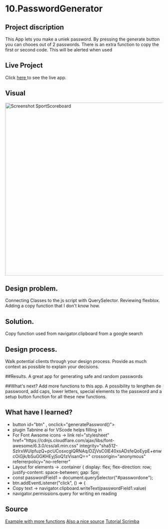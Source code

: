 # 10.PasswordGenerator

## Project discription 
   This App lets you make a uniek password. By pressing the generate button you can chooes out of 2 passwords. There is an extra function to copy the first or second code. This will be alerted when used

## Live Project
Click <a href="https://10-passwordgenerator.netlify.app/"> here </a>to see the live app.


## Visual
<img width="553" alt="Screenshot SportScoreboard" src="/Users/zoepiper/Documents/Frontend/Portfolio-Frontend/10_PasswordGenerator/Screenshot_PasswordGenerator.png">
    
## Design problem. 
Connecting Classes to the js script with QuerySelector. Reviewing flexblox. Adding a copy function that I don't know how.


## Solution. 
Copy function used from navigator.clipboard from a google search

## Design process. 
Walk potential clients through your design process. Provide as much context as possible to explain your decisions.

##Results. 
A great app for generating safe and random passwords

##What's next? 
Add more functions to this app. A possibility to lengthen de passwoord, add caps, lower letters, special elements to the password and a setup button function for all these new functions.


## What have I learned?
<ul>
  <li>button id="btn" , onclick="generatePassword()"></li>
  <li>plugin Tabnine ai for VScode helps filling in</li>
    <li>For Font Awsome icons -> link rel="stylesheet" href="https://cdnjs.cloudflare.com/ajax/libs/font-awesome/6.3.0/css/all.min.css"
        integrity="sha512-SzlrxWUlpfuzQ+pcUCosxcglQRNAq/DZjVsC0lE40xsADsfeQoEypE+enwcOiGjk/bSuGGKHEyjSoQ1zVisanQ=="
        crossorigin="anonymous" referrerpolicy="no-referrer" </li>
  <li> Layout for elements -> .container {
    display: flex;
    flex-direction: row;
    justify-content: space-between;
    gap: 5px;</li>
    <li>const passwordField1 = document.querySelector("#passwordone");</li>
    <li> btn.addEventListener("click", () => {</li>
    <li>Copy text -> navigator.clipboard.writeText(passwordField1.value)</li>
        <li>navigator.permissions.query for writing en reading</li>
</ul>

## Source
<a href= "https://scrimba.com/scrim/ce4zJVUp">Example with more functions</a>
<a href= "https://setyourpasswords.netlify.app " > Also a nice source</a>
<a href = "https://scrimba.com/learn/frontend/solo-project-pro-password-generator-cR9B46Sg">Tutorial Scrimba </a>


